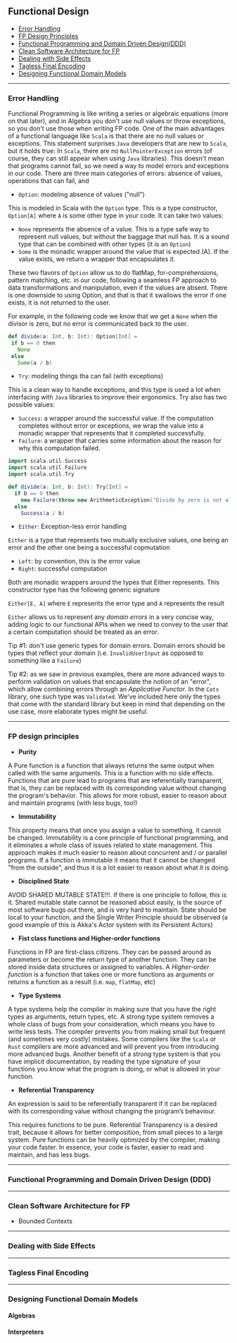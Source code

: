 ## Functional Design

   * [Error Handling](#error-handling)
   * [FP Design Principles](#fp-design-principles)
   * [Functional Programming and Domain Driven Design(DDD)](#functional-programming-and-domain-driven-design-ddd)
   * [Clean Software Architecture for FP](#clean-software-architecture-for-fp)
   * [Dealing with Side Effects](#dealing-with-side-effects)
   * [Tagless Final Encoding](#tagless-final-encoding)
   * [Designing Functional Domain Models](#designing-functional-domain-models) 

---

### Error Handling

Functional Programming is like writing a series or algebraic equations (more on that later), and in Algebra you don't use null values or throw exceptions, so you don't use those when writing FP code. One of the main advantages of a functional language like `Scala` is that there are no null values or exceptions. This statement surprises `Java` developers that are new to `Scala`, but it holds true: In `Scala`, there are no `NullPointerException` errors (of course, they can still appear when using `Java` libraries). This doesn't mean that programs cannot fail, so we need a way to model errors and exceptions in our code. There are three main categories of errors: absence of values, operations that can fail, and 

* `Option`: modeling absence of values ("null")

This is modeled in Scala with the `Option` type. This is a type constructor, `Option[A]` where `A` is some other type in your code. It can take two values: 
- `None` represents the absence of a value. This is a type safe way to represent null values, but without the baggage that null has. It is a sound type that can be combined with other types (it is an `Option`)
- `Some` is the monadic wrapper around the value that is expected (A). If the value exists, we return a wrapper that encapsulates it. 

These two flavors of `Option` allow us to do flatMap, for-comprehensions, pattern matching, etc. in our code, following a seamless FP approach to data transformations and manipulation, even if the values are absent. There is one downside to using Option, and that is that it swallows the error if one exists, it is not returned to the user. 

For example, in the following code we know that we get a `None` when the divisor is zero, but no error is communicated back to the user. 

```scala
def divide(a: Int, b: Int): Option[Int] = 
 if b == 0 then
   None
 else
   Some(a / b)
```

* `Try`: modeling things tha can fail (with exceptions)

This is a clean way to handle exceptions, and this type is used a lot when interfacing with `Java` libraries to improve their ergonomics. Try also has two possible values: 

- `Success`: a wrapper around the successful value. If the computation completes without error or exceptions, we wrap the value into a monadic wrapper that represents that it completed successfully. 
- `Failure`: a wrapper that carries some information about the reason for why this computation failed. 

```scala
import scala.util.Success
import scala.util.Failure
import scala.util.Try

def divide(a: Int, b: Int): Try[Int] =
  if b == 0 then 
    new Failure(throw new ArithmeticException("Divide by zero is not allowed"))
  else 
    Success(a / b)
```

* `Either`: Exception-less error handling

`Either` is a type that represents two mutually exclusive values, one being an error and the other one being a successful copmutation

- `Left`: by convention, this is the error value
- `Right`: successful computation

Both are monadic wrappers around the types that Either represents. This constructor type has the following generic signature

`Either[E, A]` where `E` represents the error type and `A` represents the result

`Either` allows us to represent any _domain errors_ in a very concise way, adding logic to our functional APIs when we need to convey to the user that a certain computation should be treated as an error. 

Tip #1: don't use generic types for domain errors. Domain errors should be types that reflect your domain (i.e. `InvalidUserInput` as opposed to something like a `Failure`)

Tip #2: as we saw in previous examples, there are more advanced ways to perform validation on values that encapsulate the notion of an "error", which allow combining errors through an _Applicative Functor_. In the `Cats` library, one such type was `Validated`. We've included here only the types that come with the standard library but keep in mind that depending on the use case, more elaborate types might be useful. 

---

### FP design principles

* **Purity**

A Pure function is a function that always returns the same output when called with the same arguments. This is a function with no side effects. Functions that are pure lead to programs that are referentially transparent, that is, they can be replaced with its corresponding value without changing the program's behavior. This allows for more robust, easier to reason about and maintain programs (with less bugs, too!)

* **Immutability**

This property means that once you assign a value to something, it cannot be changed. Immutability is a core principle of functional programming, and it eliminates a whole class of issues related to state management. This approach makes it much easier to reason about concurrent and / or parallel programs. If a function is immutable it means that it cannot be changed "from the outside", and thus it is a lot easier to reason about what it is doing. 


* **Disciplined State**

AVOID SHARED MUTABLE STATE!!!. If there is one principle to follow, this is it. Shared mutable state cannot be reasoned about easily, is the source of most software bugs out there, and is very hard to maintain. State should be local to your function, and the Single Writer Principle should be observed (a good example of this is Akka's Actor system with its Persistent Actors)

* **Fist class functions and Higher-order functions**

Functions in FP are first-class citizens. They can be passed around as parameters or become the return type of another function. They can be stored inside data structures or assigned to variables. A _Higher-order function_ is a function that takes one or more functions as arguments or returns a function as a result (i.e. `map`, `flatMap`, etc)

* **Type Systems**

A type systems help the compiler in making sure that you have the right types as arguments, return types, etc. A strong type system removes a whole class of bugs from your consideration, which means you have to write less tests. The compiler prevents you from making small but frequent (and sometimes very costly) mistakes. Some compilers like the `Scala` or `Rust` compilers are more advanced and will prevent you from introducing more advanced bugs. Another benefit of a strong type system is that you have implicit documentation, by reading the type signature of your functions you _know_ what the program is doing, or what is allowed in your function. 

* **Referential Transparency**

An expression is said to be referentially transparent if it can be replaced with its corresponding value without changing the program’s behaviour.

This requires functions to be pure. Referential Transparency is a desired trait, because it allows for better composition, from small pieces to a large system. Pure functions can be heavily optimized by the compiler, making your code faster. In essence, your code is faster, easier to read and maintain, and has less bugs. 

---

### Functional Programming and Domain Driven Design (DDD)


---

### Clean Software Architecture for FP

- Bounded Contexts

---

### Dealing with Side Effects

---

### Tagless Final Encoding

---

### Designing Functional Domain Models


#### Algebras

#### Interpreters


